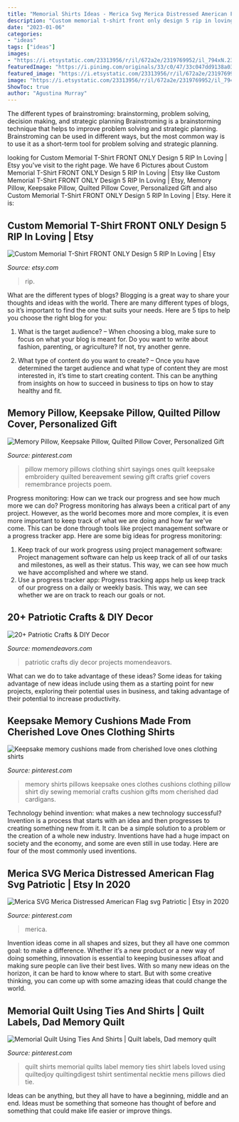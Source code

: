```yaml
---
title: "Memorial Shirts Ideas - Merica Svg Merica Distressed American Flag Svg Patriotic"
description: "Custom memorial t-shirt front only design 5 rip in loving"
date: "2023-01-06"
categories:
- "ideas"
tags: ["ideas"]
images:
- "https://i.etsystatic.com/23313956/r/il/672a2e/2319769952/il_794xN.2319769952_9rno.jpg"
featuredImage: "https://i.pinimg.com/originals/33/c0/47/33c047dd9138a03e382c53351ef510c9.jpg"
featured_image: "https://i.etsystatic.com/23313956/r/il/672a2e/2319769952/il_794xN.2319769952_9rno.jpg"
image: "https://i.etsystatic.com/23313956/r/il/672a2e/2319769952/il_794xN.2319769952_9rno.jpg"
ShowToc: true
author: "Agustina Murray"
---
```



The different types of brainstroming: brainstorming, problem solving, decision making, and strategic planning
Brainstroming is a brainstorming technique that helps to improve problem solving and strategic planning. Brainstroming can be used in different ways, but the most common way is to use it as a short-term tool for problem solving and strategic planning.

	

		
looking for Custom Memorial T-Shirt FRONT ONLY Design 5 RIP In Loving | Etsy you've visit to the right page. We have 6 Pictures about Custom Memorial T-Shirt FRONT ONLY Design 5 RIP In Loving | Etsy like Custom Memorial T-Shirt FRONT ONLY Design 5 RIP In Loving | Etsy, Memory Pillow, Keepsake Pillow, Quilted Pillow Cover, Personalized Gift and also Custom Memorial T-Shirt FRONT ONLY Design 5 RIP In Loving | Etsy. Here it is:
		
    
## Custom Memorial T-Shirt FRONT ONLY Design 5 RIP In Loving | Etsy

<img loading=lazy src="https://i.etsystatic.com/23313956/r/il/672a2e/2319769952/il_794xN.2319769952_9rno.jpg" onerror="this.onerror=null;this.src='https://tse4.mm.bing.net/th?id=OIP.ShrckMnShRzW6F_ECGrRFQHaHa&amp;pid=15.1';" alt="Custom Memorial T-Shirt FRONT ONLY Design 5 RIP In Loving | Etsy">

_Source: etsy.com_

>rip. 

	

What are the different types of blogs?
Blogging is a great way to share your thoughts and ideas with the world. There are many different types of blogs, so it’s important to find the one that suits your needs. Here are 5 tips to help you choose the right blog for you: 
1. What is the target audience? – When choosing a blog, make sure to focus on what your blog is meant for. Do you want to write about fashion, parenting, or agriculture? If not, try another genre. 

2. What type of content do you want to create? – Once you have determined the target audience and what type of content they are most interested in, it’s time to start creating content. This can be anything from insights on how to succeed in business to tips on how to stay healthy and fit. 


    
## Memory Pillow, Keepsake Pillow, Quilted Pillow Cover, Personalized Gift

<img loading=lazy src="https://i.pinimg.com/originals/49/35/22/493522a6346a0adda92ec17b363ccf70.jpg" onerror="this.onerror=null;this.src='https://tse2.mm.bing.net/th?id=OIP.wRWgzwzGHVropcGiNcjyRAHaJ4&amp;pid=15.1';" alt="Memory Pillow, Keepsake Pillow, Quilted Pillow Cover, Personalized Gift">

_Source: pinterest.com_

>pillow memory pillows clothing shirt sayings ones quilt keepsake embroidery quilted bereavement sewing gift crafts grief covers remembrance projects poem. 

	

Progress monitoring: How can we track our progress and see how much more we can do?
Progress monitoring has always been a critical part of any project. However, as the world becomes more and more complex, it is even more important to keep track of what we are doing and how far we've come. This can be done through tools like project management software or a progress tracker app. Here are some big ideas for progress monitoring: 
1. Keep track of our work progress using project management software: Project management software can help us keep track of all of our tasks and milestones, as well as their status. This way, we can see how much we have accomplished and where we stand. 
2. Use a progress tracker app: Progress tracking apps help us keep track of our progress on a daily or weekly basis. This way, we can see whether we are on track to reach our goals or not. 

    
## 20+ Patriotic Crafts &amp; DIY Decor

<img loading=lazy src="http://www.momendeavors.com/wp-content/uploads/2014/06/Patriotic-Projects-719x1024.jpg" onerror="this.onerror=null;this.src='https://tse3.mm.bing.net/th?id=OIP.vfW0NT3ohXWXYNJas5v3LQHaKj&amp;pid=15.1';" alt="20+ Patriotic Crafts &amp; DIY Decor">

_Source: momendeavors.com_

>patriotic crafts diy decor projects momendeavors. 

	

What can we do to take advantage of these ideas?
Some ideas for taking advantage of new ideas include using them as a starting point for new projects, exploring their potential uses in business, and taking advantage of their potential to increase productivity.

    
## Keepsake Memory Cushions Made From Cherished Love Ones Clothing Shirts

<img loading=lazy src="https://i.pinimg.com/originals/33/c0/47/33c047dd9138a03e382c53351ef510c9.jpg" onerror="this.onerror=null;this.src='https://tse4.mm.bing.net/th?id=OIP.hq7Y5ULgOCrrPLRCb87hJAHaKT&amp;pid=15.1';" alt="Keepsake memory cushions made from cherished love ones clothing shirts">

_Source: pinterest.com_

>memory shirts pillows keepsake ones clothes cushions clothing pillow shirt diy sewing memorial crafts cushion gifts mom cherished dad cardigans. 

	

Technology behind invention: what makes a new technology successful?
Invention is a process that starts with an idea and then progresses to creating something new from it. It can be a simple solution to a problem or the creation of a whole new industry. Inventions have had a huge impact on society and the economy, and some are even still in use today. Here are four of the most commonly used inventions.

    
## Merica SVG Merica Distressed American Flag Svg Patriotic | Etsy In 2020

<img loading=lazy src="https://i.pinimg.com/736x/3e/bf/6a/3ebf6ad32c47e08f71c1dd5e4c5f0f39.jpg" onerror="this.onerror=null;this.src='https://tse3.mm.bing.net/th?id=OIP.pLeBEPBJygW8j8r9WRJUxwHaF7&amp;pid=15.1';" alt="Merica SVG Merica Distressed American Flag svg Patriotic | Etsy in 2020">

_Source: pinterest.com_

>merica. 

	

Invention ideas come in all shapes and sizes, but they all have one common goal: to make a difference. Whether it’s a new product or a new way of doing something, innovation is essential to keeping businesses afloat and making sure people can live their best lives. With so many new ideas on the horizon, it can be hard to know where to start. But with some creative thinking, you can come up with some amazing ideas that could change the world.

    
## Memorial Quilt Using Ties And Shirts | Quilt Labels, Dad Memory Quilt

<img loading=lazy src="https://i.pinimg.com/originals/c0/16/9d/c0169d37580f0d8667c21f237a85dea6.jpg" onerror="this.onerror=null;this.src='https://tse4.mm.bing.net/th?id=OIP.PjjFoz1l5n_RN9jYPYi3OQHaJ6&amp;pid=15.1';" alt="Memorial Quilt Using Ties And Shirts | Quilt labels, Dad memory quilt">

_Source: pinterest.com_

>quilt shirts memorial quilts label memory ties shirt labels loved using quiltedjoy quiltingdigest tshirt sentimental necktie mens pillows died tie. 

	

Ideas can be anything, but they all have to have a beginning, middle and an end. Ideas must be something that someone has thought of before and something that could make life easier or improve things.


